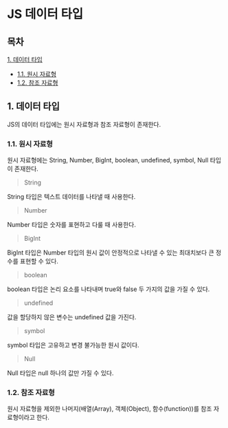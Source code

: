 # JS 데이터 타입

## 목차

[1. 데이터 타입](#1-데이터-타입)
- [1.1. 원시 자료형](#11-원시-자료형)
- [1.2. 참조 자료형](#12-참조-자료형)

## 1. 데이터 타입

JS의 데이터 타입에는 원시 자료형과 참조 자료형이 존재한다.

### 1.1. 원시 자료형

원시 자료형에는 String, Number, BigInt, boolean, undefined, symbol, Null 타입이 존재한다.

> String

String 타입은 텍스트 데이터를 나타낼 때 사용한다.

> Number

Number 타입은 숫자를 표현하고 다룰 때 사용한다.

> BigInt

BigInt 타입은 Number 타입의 원시 값이 안정적으로 나타낼 수 있는 최대치보다 큰 정수를 표현할 수 있다.

> boolean

boolean 타입은 논리 요소를 나타내며 true와 false 두 가지의 값을 가질 수 있다.

> undefined

값을 할당하지 않은 변수는 undefined 값을 가진다.

> symbol

symbol 타입은 고유하고 변경 불가능한 원시 값이다.

> Null

Null 타입은 null 하나의 값만 가질 수 있다.

### 1.2. 참조 자료형

원시 자료형을 제외한 나머지(배열(Array), 객체(Object), 함수(function))를 참조 자료형이라고 한다.